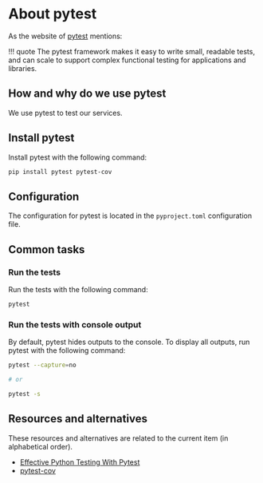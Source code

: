 # About pytest

As the website of [pytest](https://docs.pytest.org) mentions:

!!! quote
    The pytest framework makes it easy to write small, readable tests, and can scale
    to support complex functional testing for applications and libraries.

## How and why do we use pytest

We use pytest to test our services.

## Install pytest

Install pytest with the following command:

```sh title="In a terminal, execute the following command(s)."
pip install pytest pytest-cov
```

## Configuration

The configuration for pytest is located in the `pyproject.toml` configuration
file.

## Common tasks

### Run the tests

Run the tests with the following command:

```sh title="In a terminal, execute the following command(s)."
pytest
```

### Run the tests with console output

By default, pytest hides outputs to the console. To display all outputs, run
pytest with the following command:

```sh title="In a terminal, execute the following command(s)."
pytest --capture=no

# or

pytest -s
```

## Resources and alternatives

These resources and alternatives are related to the current item (in
alphabetical order).

- [Effective Python Testing With Pytest](https://realpython.com/pytest-python-testing)
- [pytest-cov](https://pytest-cov.readthedocs.io/en/latest/)
